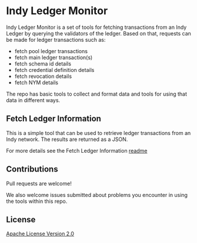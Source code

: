 # Indy Ledger Monitor

Indy Ledger Monitor is a set of tools for fetching transactions from an Indy Ledger by querying the validators of the ledger. Based on that, requests can be made for ledger transactions such as:

* fetch pool ledger transactions
* fetch main ledger transaction(s)
* fetch schema id details
* fetch credential definition details
* fetch revocation details
* fetch NYM details

The repo has basic tools to collect and format data and tools for using that data in different ways.

## Fetch Ledger Information

This is a simple tool that can be used to retrieve ledger transactions from an Indy network. The results are returned as a JSON.

For more details see the Fetch Ledger Information [readme](fetch-ledger-tx/README.md)

## Contributions

Pull requests are welcome!

We also welcome issues submitted about problems you encounter in using the tools within this repo.
## License

[Apache License Version 2.0](LICENSE)